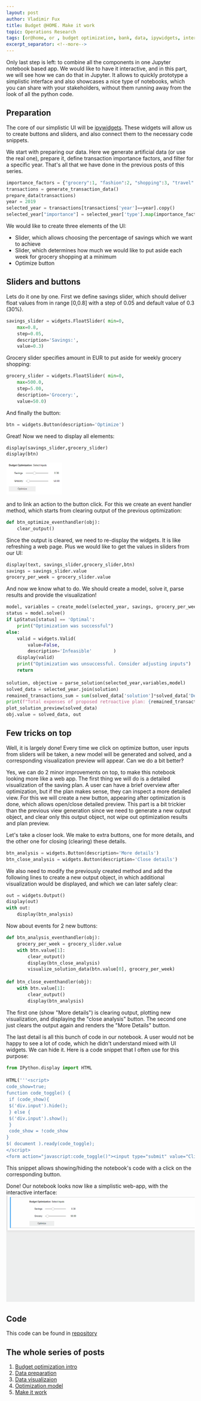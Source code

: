 ```yaml
---
layout: post
author: Vladimir Fux
title: Budget @HOME. Make it work
topic: Operations Research
tags: [or@home, or , budget optimization, bank, data, ipywidgets, interactive, jupyter, notebook, widgets]
excerpt_separator: <!--more-->
---
```


Only last step is left: to combine all the components in one Jupyter notebook based app. We would like to have it interactive, and in this part, we will see how we can do that in Jupyter. It allows to quickly prototype a simplistic interface and also showcases a nice type of notebooks, which you can share with your stakeholders, without them running away from the look of all the python code.

<!--more-->

## Preparation
The core of our simplistic UI will be [ipywidgets](https://ipywidgets.readthedocs.io/en/stable/). These widgets will allow us to create buttons and sliders, and also connect them to the necessary code snippets.

We start with preparing our data. Here we generate artificial data (or use the real one), prepare it, define transaction importance factors, and filter for a specific year. That's all that we have done in the previous posts of this series. 

```python
importance_factors = {"grocery":1, "fashion":2, "shopping":3, "travel":10, "rent": 1000, "unknown":10, "income":0}
transactions = generate_transaction_data()
prepare_data(transactions)
year = 2019
selected_year = transactions[transactions['year']==year].copy()
selected_year["importance"] = selected_year['type'].map(importance_factors)
```

We would like to create three elements of the UI:
* Slider, which allows choosing the percentage of savings which we want to achieve
* Slider, which determines how much we would like to put aside each week for grocery shopping at a minimum
* Optimize button

## Sliders and buttons
Lets do it one by one. First we define savings slider, which should deliver float values from  in range [0,0.8] with a step of 0.05 and default value of 0.3 (30%).
```python
savings_slider = widgets.FloatSlider( min=0,
    max=0.8,
    step=0.05,
    description='Savings:',
    value=0.3)
```
Grocery slider specifies amount in EUR to put aside for weekly grocery shopping:
```python
grocery_slider = widgets.FloatSlider( min=0,
    max=500.0,
    step=5.00,
    description='Grocery:',
    value=50.0)
```

And finally the button:
```python
btn = widgets.Button(description='Optimize')
```

Great! Now we need to display all elements:
```python
display(savings_slider,grocery_slider)
display(btn)
```

<img src="/images/budget_optimization/optimize_interface.PNG" alt="Budget" style="width:150px;"/>

and to link an action to the button click. For this we create an event handler method, which starts from clearing output of the previous optimization:
```python
def btn_optimize_eventhandler(obj):
    clear_output()
```
Since the output is cleared, we need to re-display the widgets. It is like refreshing a web page. Plus we would like to get the values in sliders from our UI:
```python
display(text, savings_slider,grocery_slider,btn)
savings = savings_slider.value
grocery_per_week = grocery_slider.value
```
And now we know what to do. We should create a model, solve it, parse results and provide the visualization!
```python
model, variables = create_model(selected_year, savings, grocery_per_week)
status = model.solve()
if LpStatus[status] == 'Optimal':
    print("Optimization was successful")
else:
    valid = widgets.Valid(
        value=False,
        description='Infeasible'        )
    display(valid)
    print("Optimization was unsuccessful. Consider adjusting inputs")
    return

solution, objective = parse_solution(selected_year,variables,model)
solved_data = selected_year.join(solution)
remained_transactions_sum = sum(solved_data['solution']*solved_data['Debit'])
print(f"Total expenses of proposed retroactive plan: {remained_transactions_sum} EUR")
plot_solution_preview(solved_data)
obj.value = solved_data, out

```
## Few tricks on top
Well, it is largely done! Every time we click on optimize button, user inputs from sliders will be taken, a new model will be generated and solved, and a corresponding visualization preview will appear. Can we do a bit better? 

Yes, we can do 2 minor improvements on top, to make this notebook looking more like a web app. The first thing we will do is a detailed visualization of the saving plan. A user can have a brief overview after optimization, but if the plan makes sense, they can inspect a more detailed view. For this we will create a new button, appearing after optimization is done, which allows open/close detailed preview. This part is a bit trickier than the previous view generation since we need to generate a new output object, and clear only this output object, not wipe out optimization results and plan preview. 

Let's take a closer look. We make to extra buttons, one for more details, and the other one for closing (clearing) these details.
```python
btn_analysis = widgets.Button(description='More details')
btn_close_analysis = widgets.Button(description='Close details')
```
We also need to modify the previously created method and add the following lines to create a new output object, in which additional visualization would be displayed, and which we can later safely clear:
```python
out = widgets.Output()
display(out)
with out:
    display(btn_analysis)
```

Now about events for 2 new buttons:
```python
def btn_analysis_eventhandler(obj):
    grocery_per_week = grocery_slider.value
    with btn.value[1]:
        clear_output()
        display(btn_close_analysis)
        visualize_solution_data(btn.value[0], grocery_per_week)
        
def btn_close_eventhandler(obj):
    with btn.value[1]:
        clear_output()
        display(btn_analysis)
```

The first one (show "More details") is clearing output, plotting new visualization, and displaying the "close analysis" button. The second one just clears the output again and renders the "More Details" button.


The last detail is all this bunch of code in our notebook. A user would not be happy to see a lot of code, which he didn't understand mixed with UI widgets. We can hide it. Here is a code snippet that I often use for this purpose:
```python
from IPython.display import HTML

HTML('''<script>
code_show=true; 
function code_toggle() {
 if (code_show){
 $('div.input').hide();
 } else {
 $('div.input').show();
 }
 code_show = !code_show
} 
$( document ).ready(code_toggle);
</script>
<form action="javascript:code_toggle()"><input type="submit" value="Click here to toggle on/off the raw code."></form>''')
```
This snippet allows showing/hiding the notebook's code with a click on the corresponding button.


Done! Our notebook looks now like a simplistic web-app, with the interactive interface:
![Alt Text](/images/budget_optimization/interface.gif)

## Code
This code can be found in [repository](https://github.com/nonvisual/budget_optimization)

## The whole series of posts 
1. [Budget optimization intro](/2020/11/22/budget-optimization-intro)
1. [Data preparation](/2020/11/23/budget-data-preparation)
1. [Data visualizaion](/2020/11/26/budget-data-visualization)
1. [Optimization model](/2020/12/09/budget-model)
1. [Make it work](/2020/12/10/budget-go-live)
